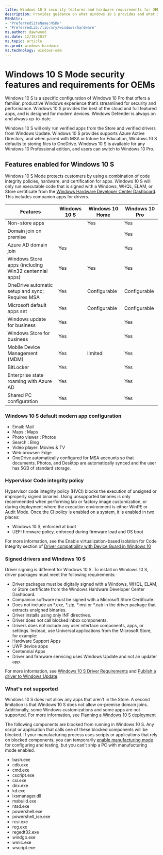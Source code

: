 ```yaml
---
title: Windows 10 S security features and hardware requirements for OEMs
description: Provides guidance on what Windows 10 S provides and what is required
MSHAttr:
- 'PreferredSiteName:MSDN'
- 'PreferredLib:/library/windows/hardware'
ms.author: dawnwood
ms.date: 12/15/2017
ms.topic: article
ms.prod: windows-hardware
ms.technology: windows-oem
---
```


# Windows 10 S Mode security features and requirements for OEMs
Windows 10 S is a specific configuration of Windows 10 Pro that offers a familiar, productive Windows experience that’s streamlined for security and performance. Windows 10 S provides the best of the cloud and full featured apps, and is designed for modern devices. Windows Defender is always on and always up-to-date. 

Windows 10 S will only run verified apps from the Store and verified drivers from Windows Update. Windows 10 S provides supports Azure Active Directory, and when paired with MSA or Intune for Education, Windows 10 S defaults to storing files to OneDrive. Windows 10 S is available for any Windows 10 Professional edition, and users can switch to Windows 10 Pro.

## Features enabled for Windows 10 S
Windows 10 S Mode protects customers by using a combination of code integrity policies,  hardware, and certification for apps. Windows 10 S will only run executable code that is signed with a Windows, WHQL, ELAM, or Store certificate from the [Windows Hardware Developer Center Dashboard](https://aka.ms/DevCenterPortal). This includes companion apps for drivers. 

| Features | Windows 10 S | Windows 10 Home | Windows 10 Pro|
|-----------|-----------|---------| ---------|
| Non-store apps | | Yes | Yes |
| Domain join on premise | |  | Yes |
| Azure AD domain join | Yes |  | Yes |
| Windows Store apps (including Win32 centennial apps) | Yes | Yes | Yes |
| OneDrive automatic setup and sync; Requires MSA | Yes | Configurable | Configurable |
| Microsoft default apps set| Yes | Configurable | Configurable |
| Windows update for business | Yes |  | Yes |
| Windows Store for business | Yes |  | Yes |
| Mobile Device Management (MDM) | Yes | limited | Yes |
| BitLocker | Yes | | Yes |
| Enterprise state roaming with Azure AD  | Yes | | Yes |
| Shared PC configuration | Yes | | Yes |

### Windows 10 S default modern app configuration
* Email: Mail
* Maps : Maps
* Photo viewer : Photos
* Search : Bing
* Video player: Movies & TV
* Web browser: Edge
* OneDrive automatically configured for MSA accounts so that documents, Photos, and Desktop are automatically synced and the user has 5GB of standard storage. 

### Hypervisor Code integrity policy
Hypervisor code integrity policy (HVCI) blocks the execution of unsigned or improperly signed binaries. Using unsupported binaries is only recommended when performing lab or factory image customization, or during deployment where the execution environment is either WinPE or Audit Mode.
Once the CI policy is enabled on a system, it is enabled in two places:

* Windows 10 S, enforced at boot
* UEFI firmware policy, enforced during firmware load and OS boot

For more information, see the Enable virtualization-based isolation for Code Integrity section of [Driver compatibility with Device Guard in Windows 10](https://blogs.msdn.microsoft.com/windows_hardware_certification/2015/05/22/driver-compatibility-with-device-guard-in-windows-10/)

### Signed drivers and Windows 10 S
Driver signing is different for Windows 10 S. To install on Windows 10 S, driver packages must meet the following requirements:

* Driver packages must be digitally signed with a Windows, WHQL, ELAM, or Store certificate from the Windows Hardware Developer Center Dashboard.
* Companion software must be signed with a Microsoft Store Certificate.
* Does not include an *.exe, *.zip, *.msi or *.cab in the driver package that extracts unsigned binaries.
* Driver installs using only INF directives.
* Driver does not call blocked inbox components.
* Drivers does not include any user interface components, apps, or settings. Instead, use Universal applications from the Microsoft Store, for example:
* Hardware Support Apps
* UWP device apps
* Centennial Apps
* Driver and firmware servicing uses Windows Update and not an updater app.

For more information, see [Windows 10 S Driver Requirements](https://docs.microsoft.com/en-us/windows-hardware/drivers/install/windows10sdriverrequirements) and [Publish a driver to Windows Update](https://docs.microsoft.com/en-us/windows-hardware/drivers/dashboard/publish-a-driver-to-windows-update).

### What's not supported
Windows 10 S does not allow any apps that aren't in the Store. A second limitation is that Windows 10 S does not allow on-premise domain joins. Additionally, some Windows customizations and some apps are not supported. For more information, see [Planning a Windows 10 S deployment](https://docs.microsoft.com/en-us/windows-hardware/manufacture/desktop/windows-10-s-planning)

The following components are blocked from running in Windows 10 S. Any script or application that calls one of these blocked components will be blocked. If your manufacturing process uses scripts or applications that rely on blocked components, you can temporarily [enable manufacturing mode](https://docs.microsoft.com/en-us/windows-hardware/manufacture/desktop/windows-10-s-manufacturing-mode#enable-manufacturing-mode) for configuring and testing, but you can't ship a PC with manufacturing mode enabled.

* bash.exe
* cdb.exe
* cmd.exe
* cscript.exe
* csi.exe
* dnx.exe
* kd.exe
* lxsmanager.dll
* msbuild.exe
* ntsd.exe
* powershell.exe
* powershell_ise.exe
* rcsi.exe
* reg.exe
* regedt32.exe
* windgb.exe
* wmic.exe
* wscript.exe



